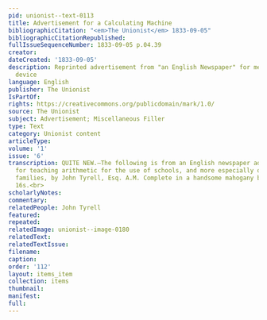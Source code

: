 ```yaml
---
pid: unionist--text-0113
title: Advertisement for a Calculating Machine
bibliographicCitation: "<em>The Unionist</em> 1833-09-05"
bibliographicCitationRepublished: 
fullIssueSequenceNumber: 1833-09-05 p.04.39
creator: 
dateCreated: '1833-09-05'
description: Reprinted advertisement from "an English Newspaper" for mechanical calculating
  device
language: English
publisher: The Unionist
IsPartOf: 
rights: https://creativecommons.org/publicdomain/mark/1.0/
source: The Unionist
subject: Advertisement; Miscellaneous Filler
type: Text
category: Unionist content
articleType: 
volume: '1'
issue: '6'
transcription: QUITE NEW.—The following is from an English newspaper advertisement:—“Patent<br>machines
  for teaching arithmetic for the use of schools, and more especially of<br>private
  families, by John Tyrell, Esq. A.M. Complete in a handsome mahogany box,<br>price
  16s.<br>
scholarlyNotes: 
commentary: 
relatedPeople: John Tyrell
featured: 
repeated: 
relatedImage: unionist--image-0180
relatedText: 
relatedTextIssue: 
filename: 
caption: 
order: '112'
layout: items_item
collection: items
thumbnail: 
manifest: 
full: 
---
```

